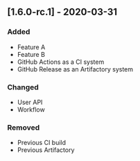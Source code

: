 ## [1.6.0-rc.1] - 2020-03-31
### Added
- Feature A
- Feature B
- GitHub Actions as a CI system
- GitHub Release as an Artifactory system

### Changed
- User API
- Workflow

### Removed
- Previous CI build
- Previous Artifactory